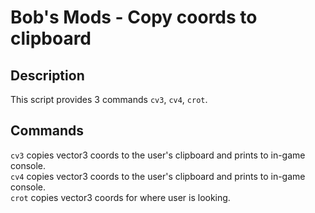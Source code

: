 # Bob's Mods - Copy coords to clipboard

## Description

This script provides 3 commands `cv3`, `cv4`, `crot`.

## Commands

`cv3` copies vector3 coords to the user's clipboard and prints to in-game console.\
`cv4` copies vector3 coords to the user's clipboard and prints to in-game console.\
`crot` copies vector3 coords for where user is looking.
